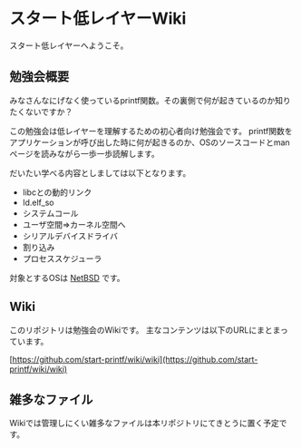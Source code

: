 # スタート低レイヤーWiki

スタート低レイヤーへようこそ。

## 勉強会概要

みなさんなにげなく使っているprintf関数。その裏側で何が起きているのか知りたくないですか？

この勉強会は低レイヤーを理解するための初心者向け勉強会です。
printf関数をアプリケーションが呼び出した時に何が起きるのか、OSのソースコードとmanページを読みながら一歩一歩読解します。

だいたい学べる内容としましては以下となります。

* libcとの動的リンク
* ld.elf_so
* システムコール
* ユーザ空間=>カーネル空間へ
* シリアルデバイスドライバ
* 割り込み
* プロセススケジューラ 

対象とするOSは
[NetBSD](http://www.netbsd.org/)
です。

## Wiki

このリポジトリは勉強会のWikiです。
主なコンテンツは以下のURLにまとまっています。

[https://github.com/start-printf/wiki/wiki](https://github.com/start-printf/wiki/wiki)

## 雑多なファイル

Wikiでは管理しにくい雑多なファイルは本リポジトリにてきとうに置く予定です。
